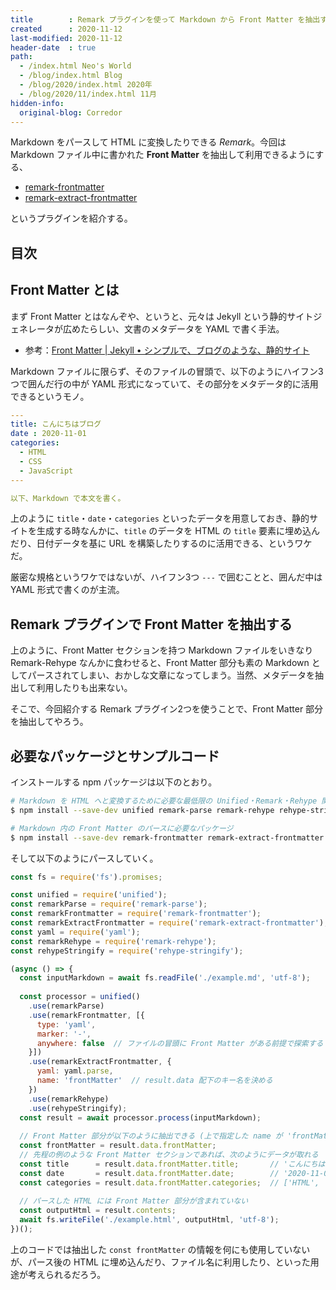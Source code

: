 ```yaml
---
title        : Remark プラグインを使って Markdown から Front Matter を抽出する
created      : 2020-11-12
last-modified: 2020-11-12
header-date  : true
path:
  - /index.html Neo's World
  - /blog/index.html Blog
  - /blog/2020/index.html 2020年
  - /blog/2020/11/index.html 11月
hidden-info:
  original-blog: Corredor
---
```


Markdown をパースして HTML に変換したりできる *Remark*。今回は Markdown ファイル中に書かれた **Front Matter** を抽出して利用できるようにする、

- [remark-frontmatter](https://github.com/remarkjs/remark-frontmatter)
- [remark-extract-frontmatter](https://github.com/mrzmmr/remark-extract-frontmatter)

というプラグインを紹介する。

## 目次

## Front Matter とは

まず Front Matter とはなんぞや、というと、元々は Jekyll という静的サイトジェネレータが広めたらしい、文書のメタデータを YAML で書く手法。

- 参考：[Front Matter | Jekyll • シンプルで、ブログのような、静的サイト](http://jekyllrb-ja.github.io/docs/step-by-step/03-front-matter/)

Markdown ファイルに限らず、そのファイルの冒頭で、以下のようにハイフン3つで囲んだ行の中が YAML 形式になっていて、その部分をメタデータ的に活用できるというモノ。

```yaml
---
title: こんにちはブログ
date : 2020-11-01
categories:
  - HTML
  - CSS
  - JavaScript
---

以下、Markdown で本文を書く。
```

上のように `title`・`date`・`categories` といったデータを用意しておき、静的サイトを生成する時なんかに、`title` のデータを HTML の `title` 要素に埋め込んだり、日付データを基に URL を構築したりするのに活用できる、というワケだ。

厳密な規格というワケではないが、ハイフン3つ `---` で囲むことと、囲んだ中は YAML 形式で書くのが主流。

## Remark プラグインで Front Matter を抽出する

上のように、Front Matter セクションを持つ Markdown ファイルをいきなり Remark-Rehype なんかに食わせると、Front Matter 部分も素の Markdown としてパースされてしまい、おかしな文章になってしまう。当然、メタデータを抽出して利用したりも出来ない。

そこで、今回紹介する Remark プラグイン2つを使うことで、Front Matter 部分を抽出してやろう。

## 必要なパッケージとサンプルコード

インストールする npm パッケージは以下のとおり。

```bash
# Markdown を HTML へと変換するために必要な最低限の Unified・Remark・Rehype 関連パッケージ
$ npm install --save-dev unified remark-parse remark-rehype rehype-stringify

# Markdown 内の Front Matter のパースに必要なパッケージ
$ npm install --save-dev remark-frontmatter remark-extract-frontmatter yaml
```

そして以下のようにパースしていく。

```javascript
const fs = require('fs').promises;

const unified = require('unified');
const remarkParse = require('remark-parse');
const remarkFrontmatter = require('remark-frontmatter');
const remarkExtractFrontmatter = require('remark-extract-frontmatter');
const yaml = require('yaml');
const remarkRehype = require('remark-rehype');
const rehypeStringify = require('rehype-stringify');

(async () => {
  const inputMarkdown = await fs.readFile('./example.md', 'utf-8');
  
  const processor = unified()
    .use(remarkParse)
    .use(remarkFrontmatter, [{
      type: 'yaml',
      marker: '-',
      anywhere: false  // ファイルの冒頭に Front Matter がある前提で探索する
    }])
    .use(remarkExtractFrontmatter, {
      yaml: yaml.parse,
      name: 'frontMatter'  // result.data 配下のキー名を決める
    })
    .use(remarkRehype)
    .use(rehypeStringify);
  const result = await processor.process(inputMarkdown);
  
  // Front Matter 部分が以下のように抽出できる (上で指定した name が 'frontMatter' なので)
  const frontMatter = result.data.frontMatter;
  // 先程の例のような Front Matter セクションであれば、次のようにデータが取れる
  const title      = result.data.frontMatter.title;       // 'こんにちはブログ'
  const date       = result.data.frontMatter.date;        // '2020-11-01'
  const categories = result.data.frontMatter.categories;  // ['HTML', 'CSS', 'JavaScript']
  
  // パースした HTML には Front Matter 部分が含まれていない
  const outputHtml = result.contents;
  await fs.writeFile('./example.html', outputHtml, 'utf-8');
})();
```

上のコードでは抽出した `const frontMatter` の情報を何にも使用していないが、パース後の HTML に埋め込んだり、ファイル名に利用したり、といった用途が考えられるだろう。
